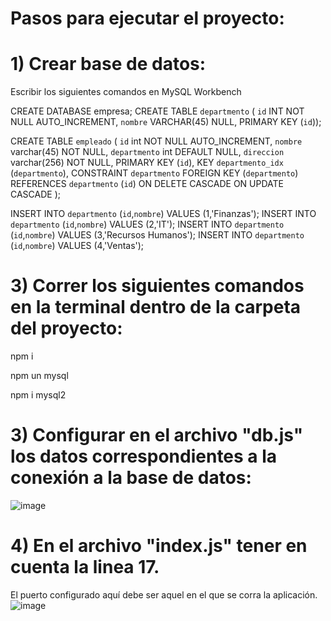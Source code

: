 # Pasos para ejecutar el proyecto:

# 1) Crear base de datos:
Escribir los siguientes comandos en MySQL Workbench

CREATE DATABASE empresa;
CREATE TABLE `departmento` (
  `id` INT NOT NULL AUTO_INCREMENT,
  `nombre` VARCHAR(45) NULL,
  PRIMARY KEY (`id`));

CREATE TABLE `empleado` (
  `id` int NOT NULL AUTO_INCREMENT,
  `nombre` varchar(45) NOT NULL,
  `departmento` int DEFAULT NULL,
  `direccion` varchar(256) NOT NULL,
  PRIMARY KEY (`id`),
  KEY `departmento_idx` (`departmento`),
  CONSTRAINT `departmento` FOREIGN KEY (`departmento`)
    REFERENCES `departmento` (`id`)
    ON DELETE CASCADE ON UPDATE CASCADE
);

INSERT INTO `departmento` (`id`,`nombre`) VALUES (1,'Finanzas');
INSERT INTO `departmento` (`id`,`nombre`) VALUES (2,'IT');
INSERT INTO `departmento` (`id`,`nombre`) VALUES (3,'Recursos Humanos');
INSERT INTO `departmento` (`id`,`nombre`) VALUES (4,'Ventas');

# 3) Correr los siguientes comandos en la terminal dentro de la carpeta del proyecto:
npm i

npm un mysql 

npm i mysql2

# 3) Configurar en el archivo "db.js" los datos correspondientes a la conexión a la base de datos:
![image](https://user-images.githubusercontent.com/82101541/173268509-66174a6a-076a-44de-a206-71457b97c7ca.png)

# 4) En el archivo "index.js" tener en cuenta la linea 17.
El puerto configurado aquí debe ser aquel en el que se corra la aplicación.
![image](https://user-images.githubusercontent.com/82101541/173269057-65a91ca8-2f09-4a00-9659-dcaa53b14613.png)


